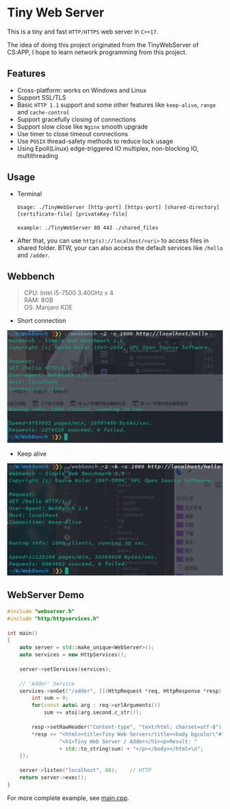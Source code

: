 # Tiny Web Server

This is a tiny and fast `HTTP/HTTPS` web server in `C++17`.

The idea of doing this project originated from the TinyWebServer of CS:APP, I hope to learn network programming from this project.

## Features

* Cross-platform: works on Windows and Linux
* Support SSL/TLS
* Basic `HTTP 1.1` support and some other features like `keep-alive`, `range` and `cache-control`
* Support gracefully closing of connections
* Support slow close like `Nginx` smooth upgrade
* Use timer to close timeout connections
* Use `POSIX` thread-safety methods to reduce lock usage
* Using Epoll(Linux) edge-triggered IO multiplex, non-blocking IO, multithreading

## Usage

* Terminal

    ```shell
    Usage: ./TinyWebServer [http-port] [https-port] [shared-directory] [certificate-file] [privateKey-file]

    example: ./TinyWebServer 80 443 ./shared_files
    ```

* After that, you can use `http(s)://localhost/<uri>` to access files in shared folder. BTW, your can also access the default services like `/hello` and `/adder`.

## Webbench

> CPU: Intel i5-7500 3.40GHz x 4  
> RAM: 8GB  
> OS: Manjaro KDE

* Short connection

![image](./screenshot/close.png)

* Keep alive

![image](./screenshot/keep-alive.png)

## WebServer Demo

```cpp
#include "webserver.h"
#include "http/httpservices.h"

int main()
{
    auto server = std::make_unique<WebServer>();
    auto services = new HttpServices();

    server->setServices(services);

    // 'Adder' Service
    services->onGet("/adder", [](HttpRequest *req, HttpResponse *resp) {
        int sum = 0;
        for(const auto& arg : req->urlArguments())
            sum += atoi(arg.second.c_str());

        resp->setRawHeader("Content-type", "text/html; charset=utf-8");
        *resp << "<html><title>Tiny Web Server</title><body bgcolor\"#fffff\">"
                 "<h1>Tiny Web Server / Adder</h1><p>Result: "
                 + std::to_string(sum) + "</p></body></html>\n";
    });

    server->listen("localhost", 80);    // HTTP
    return server->exec();
}
```

For more complete example, see [main.cpp](./src/main.cpp).
